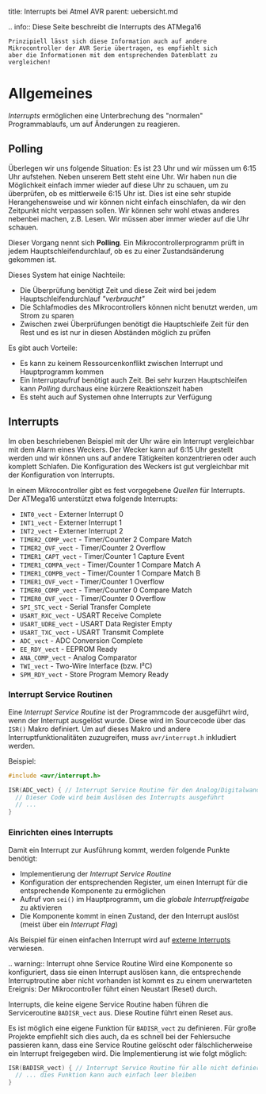 title: Interrupts bei Atmel AVR
parent: uebersicht.md

.. info:: Diese Seite beschreibt die Interrupts des ATMega16

    Prinzipiell lässt sich diese Information auch auf andere Mikrocontroller der AVR Serie übertragen, es empfiehlt sich
    aber die Informationen mit dem entsprechenden Datenblatt zu vergleichen!

# Allgemeines
*Interrupts* ermöglichen eine Unterbrechung des "normalen" Programmablaufs, um auf Änderungen zu reagieren.

## Polling
Überlegen wir uns folgende Situation:
Es ist 23 Uhr und wir müssen um 6:15 Uhr aufstehen. Neben unserem Bett steht eine Uhr. Wir haben nun die Möglichkeit
einfach immer wieder auf diese Uhr zu schauen, um zu überprüfen, ob es mittlerweile 6:15 Uhr ist. Dies ist eine sehr
stupide Herangehensweise und wir können nicht einfach einschlafen, da wir den Zeitpunkt nicht verpassen sollen. Wir
können sehr wohl etwas anderes nebenbei machen, z.B. Lesen. Wir müssen aber immer wieder auf die Uhr schauen.

Dieser Vorgang nennt sich **Polling**. Ein Mikrocontrollerprogramm prüft in jedem Hauptschleifendurchlauf, ob es zu
einer Zustandsänderung gekommen ist.

Dieses System hat einige Nachteile:

* Die Überprüfung benötigt Zeit und diese Zeit wird bei jedem Hauptschleifendurchlauf *"verbraucht"*
* Die Schlafmodies des Mikrocontrollers können nicht benutzt werden, um Strom zu sparen
* Zwischen zwei Überprüfungen benötigt die Hauptschleife Zeit für den Rest und es ist nur in diesen Abständen möglich zu prüfen

Es gibt auch Vorteile:

* Es kann zu keinem Ressourcenkonflikt zwischen Interrupt und Hauptprogramm kommen
* Ein Interruptaufruf benötigt auch Zeit. Bei sehr kurzen Hauptschleifen kann *Polling* durchaus eine kürzere Reaktionszeit haben
* Es steht auch auf Systemen ohne Interrupts zur Verfügung

## Interrupts
Im oben beschriebenen Beispiel mit der Uhr wäre ein Interrupt vergleichbar mit dem Alarm eines Weckers. Der Wecker kann
auf 6:15 Uhr gestellt werden und wir können uns auf andere Tätigkeiten konzentrieren oder auch komplett Schlafen. Die
Konfiguration des Weckers ist gut vergleichbar mit der Konfiguration von Interrupts.

In einem Mikrocontroller gibt es fest vorgegebene *Quellen* für Interrupts. Der ATMega16 unterstützt etwa folgende Interrupts:

* `INT0_vect` - Externer Interrupt 0
* `INT1_vect` - Externer Interrupt 1
* `INT2_vect` - Externer Interrupt 2
* `TIMER2_COMP_vect` - Timer/Counter 2 Compare Match
* `TIMER2_OVF_vect` - Timer/Counter 2 Overflow
* `TIMER1_CAPT_vect` - Timer/Counter 1 Capture Event
* `TIMER1_COMPA_vect` - Timer/Counter 1 Compare Match A
* `TIMER1_COMPB_vect` - Timer/Counter 1 Compare Match B
* `TIMER1_OVF_vect` - Timer/Counter 1 Overflow
* `TIMER0_COMP_vect` - Timer/Counter 0 Compare Match
* `TIMER0_OVF_vect` - Timer/Counter 0 Overflow
* `SPI_STC_vect` - Serial Transfer Complete
* `USART_RXC_vect` - USART Receive Complete
* `USART_UDRE_vect` - USART Data Register Empty
* `USART_TXC_vect` - USART Transmit Complete
* `ADC_vect` - ADC Conversion Complete
* `EE_RDY_vect` - EEPROM Ready
* `ANA_COMP_vect` - Analog Comparator
* `TWI_vect` - Two-Wire Interface (bzw. I²C)
* `SPM_RDY_vect` - Store Program Memory Ready

### Interrupt Service Routinen
Eine *Interrupt Service Routine* ist der Programmcode der ausgeführt wird, wenn der Interrupt ausgelöst wurde. Diese
wird im Sourcecode über das `ISR()` Makro definiert. Um auf dieses Makro und andere Interruptfunktionalitäten
zuzugreifen, muss `avr/interrupt.h` inkludiert werden.

Beispiel:

```c
#include <avr/interrupt.h>

ISR(ADC_vect) { // Interrupt Service Routine für den Analog/Digitalwandler
  // Dieser Code wird beim Auslösen des Interrupts ausgeführt
  // ...
}
```

### Einrichten eines Interrupts
Damit ein Interrupt zur Ausführung kommt, werden folgende Punkte benötigt:

* Implementierung der *Interrupt Service Routine*
* Konfiguration der entsprechenden Register, um einen Interrupt für die entsprechende Komponente zu ermöglichen
* Aufruf von `sei()` im Hauptprogramm, um die *globale Interruptfreigabe* zu aktivieren
* Die Komponente kommt in einen Zustand, der den Interrupt auslöst (meist über ein *Interrupt Flag*)

Als Beispiel für einen einfachen Interrupt wird auf [externe Interrupts](avr_externer_interrupt.html) verwiesen.

.. warning:: Interrupt ohne Service Routine
    Wird eine Komponente so konfiguriert, dass sie einen Interrupt auslösen kann, die entsprechende Interruptroutine aber
    nicht vorhanden ist kommt es zu einem unerwarteten Ereignis: Der Mikrocontroller führt einen Neustart (Reset) durch.

Interrupts, die keine eigene Service Routine haben führen die Serviceroutine `BADISR_vect` aus. Diese Routine führt einen
Reset aus.

Es ist möglich eine eigene Funktion für `BADISR_vect` zu definieren. Für große Projekte empfiehlt sich dies auch, da es
schnell bei der Fehlersuche passieren kann, dass eine Service Routine gelöscht oder fälschlicherweise ein Interrupt
freigegeben wird. Die Implementierung ist wie folgt möglich:

```c
ISR(BADISR_vect) { // Interrupt Service Routine für alle nicht definierten Interrupt Routinen
  // ... dies Funktion kann auch einfach leer bleiben
}
```